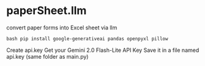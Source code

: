 # paperSheet.llm
convert paper forms into Excel sheet via llm

<pre lang="markdown"><code>bash pip install google-generativeai pandas openpyxl pillow </code></pre>

Create api.key
Get your Gemini 2.0 Flash-Lite API Key
Save it in a file named api.key (same folder as main.py)

